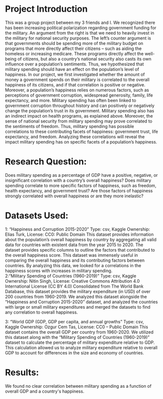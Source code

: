 # Project Introduction
This was a group project between my 3 friends and I.  We recognized there has been increasing political polarization regarding government funding for the military.  An argument from the right is that we need to heavily invest in the military for national security purposes.  The left’s counter argument is that governments should be spending more of the military budget on programs that more directly affect their citizens – such as aiding the homeless or increasing medicare. These programs directly affect the well-being of citizens, but also a country’s national security also casts its own influence over a population’s sentiments. Thus, we hypothesized that military spending should have an effect on the population’s level of happiness. In our project, we first investigated whether the amount of money a government spends on their military is correlated to the overall happiness of its citizens, and if that correlation is positive or negative. 
Moreover, a population’s happiness relies on numerous factors, such as perceptions of government corruption, widespread generosity, family, life expectancy, and more. Military spending has often been linked to government corruption throughout history and can positively or negatively change the population’s trust in its government. Military spending also has an indirect impact on health programs, as explained above. Moreover, the sense of national security from military spending may prove correlated to the sentiments of freedom. Thus, military spending has possible correlations to these contributing facets of happiness: government trust, life expectancy, and freedom. Analyzing these correlations will reveal the impact military spending has on specific facets of a population’s happiness.

# Research Question: 
Does military spending as a percentage of GDP have a positive, negative, or insignificant correlation with a country’s overall happiness? Does military spending correlate to more specific factors of happiness, such as freedom, health expectancy, and government trust? Are those factors of happiness strongly correlated with overall happiness or are they more inelastic?

# Datasets Used:
1:  “Happiness and Corruption 2015-2020” 
Type: csv, Kaggle Ownership: Elias Turk, License: CC0: Public Domain
This dataset provides information about the population’s overall happiness by country by aggregating all valid data for countries with existent data from the year 2015 to 2020. The dataset provides specific columns to outline the factors that contributed to the overall happiness score. This dataset was immensely useful in comparing the overall happiness and its contributing factors between countries. By analyzing this data, we looked for a correlations in the happiness scores with increases in military spending.  
2:“Military Spending of Countries (1960-2019)” 
Type: csv, Kaggle Ownership: Nitin Singh, License: Creative Commons Attribution 4.0 International License (CC BY 4.0) 
Consolidated from The World Bank Database, this dataset provides the military expenditure (in USD) of over 200 countries from 1960-2019. We analyzed this dataset alongside the “Happiness and Corruption 2015-2020” dataset, and analyzed the countries with large or small military expenditures and merged the datasets to find any correlation to overall happiness.

3: “World GDP (GDP, GDP per capita, and annual growths”
Type: csv, Kaggle Ownership: Ozgur Cem Tas, License: CC0 – Public Domain
	This dataset contains the overall GDP per country from 1960-2020. We utilized this dataset along with the “Military Spending of Countries (1960-2019)” dataset to calculate the percentage of military expenditure relative to GDP. This calculation allowed us to analyze military expenditure relative to overall GDP to account for differences in the size and economy of countries.
	
# Results:
We found no clear correlation between military spending as a function of overall GDP and a country's happiness.
